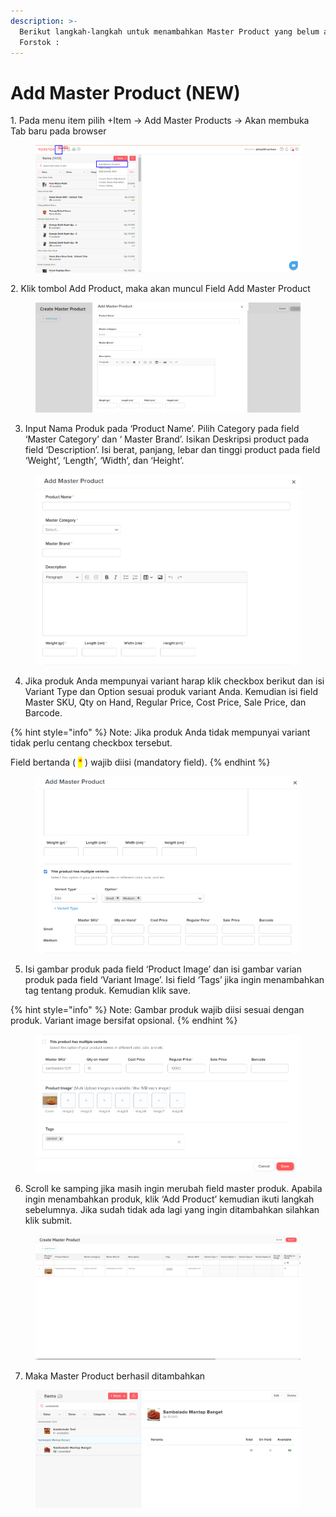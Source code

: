 ```yaml
---
description: >-
  Berikut langkah-langkah untuk menambahkan Master Product yang belum ada di
  Forstok :
---
```


# Add Master Product (NEW)

1\. Pada menu item pilih +Item -> Add Master Products -> Akan membuka Tab baru pada browser

<figure><img src="../../../.gitbook/assets/trd.png" alt=""><figcaption></figcaption></figure>

2\. Klik tombol Add Product, maka akan muncul Field Add Master Product

<figure><img src="../../../.gitbook/assets/qw.png" alt=""><figcaption></figcaption></figure>

3. Input Nama Produk pada ‘Product Name’. Pilih Category pada field ‘Master Category’ dan ‘ Master Brand’. Isikan Deskripsi product pada field ‘Description’. Isi berat, panjang, lebar dan tinggi product pada field ‘Weight’, ‘Length’, ‘Width’, dan ‘Height’.

<figure><img src="../../../.gitbook/assets/df.png" alt=""><figcaption></figcaption></figure>

4. Jika produk Anda mempunyai variant harap klik checkbox berikut dan isi Variant Type dan Option sesuai produk variant Anda. Kemudian isi field Master SKU, Qty on Hand, Regular Price, Cost Price, Sale Price, dan Barcode.

{% hint style="info" %}
Note: Jika produk Anda tidak mempunyai variant tidak perlu centang checkbox tersebut.

Field bertanda ( <mark style="color:red;">\*</mark> ) wajib diisi (mandatory field).
{% endhint %}

<figure><img src="../../../.gitbook/assets/plk.png" alt=""><figcaption></figcaption></figure>

5. Isi gambar produk pada field ‘Product Image’ dan isi gambar varian produk pada field ‘Variant Image’. Isi field ‘Tags’ jika ingin menambahkan tag tentang produk. Kemudian klik save.

{% hint style="info" %}
Note: Gambar produk wajib diisi sesuai dengan produk. Variant image bersifat opsional.
{% endhint %}

<figure><img src="../../../.gitbook/assets/ghb.png" alt=""><figcaption></figcaption></figure>

6. Scroll ke samping jika masih ingin merubah field master produk. Apabila ingin menambahkan produk, klik ‘Add Product’ kemudian ikuti langkah sebelumnya. Jika sudah tidak ada lagi yang ingin ditambahkan silahkan klik submit.

<figure><img src="../../../.gitbook/assets/vbc.png" alt=""><figcaption></figcaption></figure>

7. Maka Master Product berhasil ditambahkan

<figure><img src="../../../.gitbook/assets/tg.png" alt=""><figcaption></figcaption></figure>
